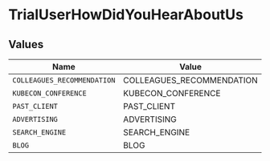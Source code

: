 # TrialUserHowDidYouHearAboutUs


## Values

| Name                        | Value                       |
| --------------------------- | --------------------------- |
| `COLLEAGUES_RECOMMENDATION` | COLLEAGUES_RECOMMENDATION   |
| `KUBECON_CONFERENCE`        | KUBECON_CONFERENCE          |
| `PAST_CLIENT`               | PAST_CLIENT                 |
| `ADVERTISING`               | ADVERTISING                 |
| `SEARCH_ENGINE`             | SEARCH_ENGINE               |
| `BLOG`                      | BLOG                        |